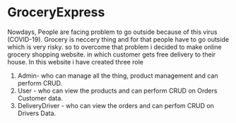 # GroceryExpress

Nowdays, People are facing problem to go outside because of this virus (COVID-19). Grocery is neccery thing and for that people have to go outside which is very risky. so to overcome that problem i decided to make online grocery shopping website. in which customer gets free delivery to their house.
In this website i have created three role
1) Admin- who can manage all the thing, product management and can perform CRUD.
2) User - who can view the products and can perform CRUD on Orders Customer data.
3) DeliveryDriver - who can view the orders and can perfom CRUD on Drivers Data.

